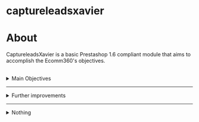 # captureleadsxavier

About
===
CaptureleadsXavier is a basic Prestashop 1.6 compliant module that aims to accomplish
the Ecomm360's objectives.


    
<br>
<details> 
   <summary>Main Objectives</summary>

Objectives
======
####Part1:

- [x] Basic Prestashop module structure named "captureleads+name".
- [x] Ability to hook the module on left and right column, left must be default.
- [x] Basic hello world at frontend using smarty template system.
 
####Part2:

 - [x] Update version to 2.x.x
 - [x] Replace part1 helloWorld for a list of the last 3 viewed products.
 - [x] Populate list with name, price and truncated short description of the products.
   
####Part3:

 - [X] Update version to 3.x.x
 - [X] Add block with button below the previously created list.
 - [X] Spawn fancybox upon button being clicked.
 - [x] Fancybox contains a newsletter like form (with email field and condition checkbox)
 - [X] Data must be inserted inside a module table
 - [x] On module install **and upgrade** the module table must be created.

</details>

---

<details> 
   <summary>Further improvements</summary>
   
###Further improvements:
 
####Fixer Upper:
 
 - [ ] P2 - Remove unnecessary (productsViewed) query elements.
 - [ ] Sanitize front inputs.
 - [X] Improve file naming.
 - [ ] Remove embedded CCS and JS from tpl files.
 - [ ] Avoid hardcoding at ModuleFrontController (getModuleLInk).
 - [ ] Bootstrap email field blocking valid emails.
 
 
 
####TODOs:
#####Part2:

 - [ ] Number of items shown selector (Configure). 
 - [ ] Display price with tax.
 
#####Part3:
 
 - [ ] Add check for data already on the database.
 - [ ] Close fancybox after data POST.
 - [ ] Add frontend feedback of the result of the form.
 - [ ] Improve mail storage structure (slice mail/date storage).

 
###Late additons
 
######Maybe I'll get arround to implement them, eventially:
 
 - Continuous integration.
 - Automated testing.
 
 </details>

---

<details> 
    <summary>Nothing</summary>
    Told you
</details> 
